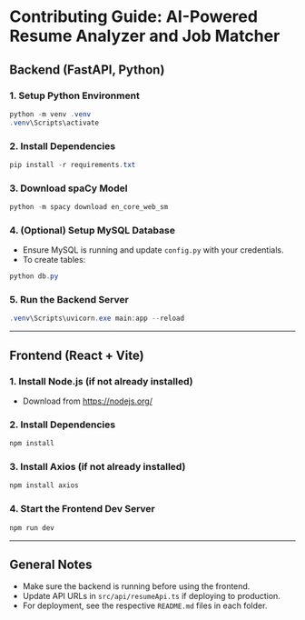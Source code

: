# Contributing Guide: AI-Powered Resume Analyzer and Job Matcher

## Backend (FastAPI, Python)

### 1. Setup Python Environment
```powershell
python -m venv .venv
.venv\Scripts\activate
```

### 2. Install Dependencies
```powershell
pip install -r requirements.txt
```

### 3. Download spaCy Model
```powershell
python -m spacy download en_core_web_sm
```

### 4. (Optional) Setup MySQL Database
- Ensure MySQL is running and update `config.py` with your credentials.
- To create tables:
```powershell
python db.py
```

### 5. Run the Backend Server
```powershell
.venv\Scripts\uvicorn.exe main:app --reload
```

---

## Frontend (React + Vite)

### 1. Install Node.js (if not already installed)
- Download from https://nodejs.org/

### 2. Install Dependencies
```powershell
npm install
```

### 3. Install Axios (if not already installed)
```powershell
npm install axios
```

### 4. Start the Frontend Dev Server
```powershell
npm run dev
```

---

## General Notes
- Make sure the backend is running before using the frontend.
- Update API URLs in `src/api/resumeApi.ts` if deploying to production.
- For deployment, see the respective `README.md` files in each folder.
